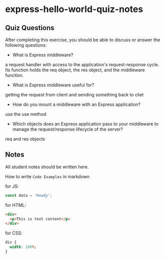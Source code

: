 # express-hello-world-quiz-notes

## Quiz Questions

After completing this exercise, you should be able to discuss or answer the following questions:

- What is Express middleware?

a request handler with access to the application's request-response cycle. Its function
holds the req object, the res object, and the middleware function.

- What is Express middleware useful for?

getting the request from client and sending something back to cliet

- How do you mount a middleware with an Express application?

use the use method

- Which objects does an Express application pass to your middleware to manage the request/response lifecycle of the server?

req and res objects

## Notes

All student notes should be written here.

How to write `Code Examples` in markdown

for JS:

```javascript
const data = 'Howdy';
```

for HTML:

```html
<div>
  <p>This is text content</p>
</div>
```

for CSS:

```css
div {
  width: 100%;
}
```

